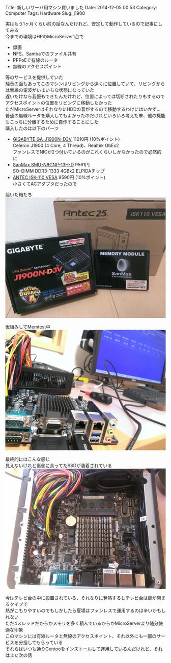 Title: 新しいサーバ用マシン買いました
Date: 2014-12-05 00:53
Category: Computer
Tags: Hardware
Slug: j1900

実はもう1ヶ月くらい前の話なんだけれど、安定して動作しているので記事にしてみる  
今までの環境はHPのMicroServer1台で

* 録画
* NFS、Sambaでのファイル共有
* PPPoEで有線のルータ
* 無線のアクセスポイント

等のサービスを提供していた  
騒音の面もあってこのマシンはリビングから遠くに位置していて、リビングからは無線の電波がいまいちな状態になっていた  
遅いだけなら我慢もできたんだけれど、位置によっては切断されたりもするのでアクセスポイントの位置をリビングに移動したかった  
ただMicroServerはそれなりにHDDの音がするので移動するわけにはいかず…  
普通の無線ルータを購入してもよかったのだけれどいろいろ考えた末、他の機能もこっちに分離するために自作することにした  
購入したのは以下のパーツ

* [GIGABYTE GA-J1900N-D3V](http://www.gigabyte.jp/products/product-page.aspx?pid=4918#ov) 11010円 (10%ポイント)  
Celeron J1900 (4 Core, 4 Thread)、Realtek GbEx2  
ファンレスでNICが2つ付いているのがこれくらいしかなかったので必然的に
* [SanMax SMD-N8GNP-13H-D](http://www.amazon.co.jp/dp/B00AA7SRDA) 9561円  
SO-DIMM DDR3-1333 4GBx2 ELPIDAチップ
* [ANTEC ISK-110 VESA](http://www.links.co.jp/item/isk-110-vesa/) 9590円 (10%ポイント)  
小さくてACアダプタだったので

届いた箱たち  
[![box](/static/images/2014/12/IMAG1204_s.jpg)](/static/images/2014/12/IMAG1204.jpg)

仮組みしてMemtest中  
[![memtest](/static/images/2014/12/IMAG1205_s.jpg)](/static/images/2014/12/IMAG1205.jpg)

最終的にはこんな感じ  
見えないけれど裏側に余ってたSSDが装着されている
[![assembled](/static/images/2014/12/IMAG1211_s.jpg)](/static/images/2014/12/IMAG1211.jpg)

今はテレビ台の中に設置されている、それなりに発熱するしテレビ台は扉が閉まるタイプで  
熱がこもりやすいのでもしかしたら夏場はファンレスで運用するのは辛いかもしれない  
ただ4スレッドだからかメモリを多く積んでいるからかMicroServerより随分快適な印象  
このマシンには有線ルータと無線のアクセスポイント、それ以外にも一部のサービスを分担してもらっている  
それらはいつも通りGentooをインストールして運用しているんだけれど、それはまた次の話

